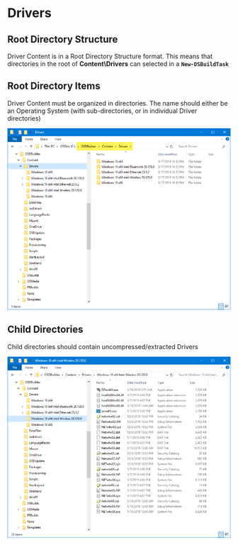 # Drivers

## Root Directory Structure

Driver Content is in a Root Directory Structure format.  This means that directories in the root of **Content\Drivers** can selected in a **`New-OSBuildTask`**

## Root Directory Items

Driver Content must be organized in directories.  The name should either be an Operating System \(with sub-directories, or in individual Driver directories\)

![](../../../../../.gitbook/assets/image%20%28159%29.png)

## Child Directories

Child directories should contain uncompressed/extracted Drivers

![](../../../../../.gitbook/assets/image%20%2827%29.png)

